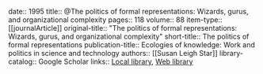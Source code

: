 date:: 1995
title:: @The politics of formal representations: Wizards, gurus, and organizational complexity
pages:: 118
volume:: 88
item-type:: [[journalArticle]]
original-title:: "The politics of formal representations: Wizards, gurus, and organizational complexity"
short-title:: The politics of formal representations
publication-title:: Ecologies of knowledge: Work and politics in science and technology
authors:: [[Susan Leigh Star]]
library-catalog:: Google Scholar
links:: [Local library](zotero://select/library/items/7EJRU39D), [Web library](https://www.zotero.org/users/6520516/items/7EJRU39D)
